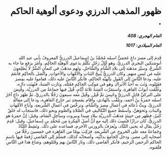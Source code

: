 <h1 dir="rtl">ظهور المذهب الدرزي ودعوى ألوهية الحاكم .</h1>

<h5 dir="rtl">العام الهجري:  408

العام الميلادي: 1017

</h5>

<p dir="rtl">قَدِمَ إلى مصرَ داعٍ عَجميٌّ اسمُه مُحَمَّدُ بنُ إسماعيلَ الدرزيُّ المعروفُ بأبي عبدِ اللهِ أنوشتكين النجري الدرزيِّ، وهو أوَّلُ رَجُلٍ تكَلَّمَ بدَعوى ألوهيَّةِ الحاكِمِ، وأمَرَ برَفعِ ما جاء به الشَّرعُ، وسيَّرَ مذهبَه إلى بلادِ الشَّامِ والسَّاحلِ، ولهم مذهَبٌ في كتمانِ السِّرِّ لا يُطلِعونَ عليه مَن ليس منهم, وكان الدرزيُّ يُبيحُ البَناتِ والأمَّهاتِ والأخواتِ, واتَّصَل بالحاكِمِ فأنعَمَ عليه، ودعا النَّاسَ إلى القَولِ بإلهيَّةِ الحاكِمِ، فأنكر النَّاسُ عليه ذلك، فقاموا عليه بمِصرَ فقَتَلوه، وَثَبَ به أحدُ الأتراكِ وهو في مَوكِبِ الحاكِمِ فقَتَلَه، وثارَت الفتنةُ، فنُهِبَت دارُه، وغُلِّقَت أبوابُ القاهرةِ، واستمَرَّت الفتنةُ ثلاثةَ أيَّامٍ، قُتِلَ فيها جماعةٌ مِن الدرزيَّة، وقُبِضَ على التركيِّ قاتِلِ الدرزيِّ وحُبِسَ ثمَّ قُتِل, وقُتِلَ معه سبعونَ رَجُلًا بالدرزيِّ، ثمَّ ظهَرَ داعٍ آخَرُ اسمُه حمزةُ بنُ أحمد، وتلَقَّب بالهادي، وأقام بمَسجدِ تبر خارِجَ القاهرة، ودعا إلى مقالةِ الدرزيِّ، وبثَّ دُعاتَه في أعمالِ مِصرَ والشَّامِ، وترخَّصَ في أعمالِ الشَّريعةِ، وأباح الأمَّهاتِ والبناتِ ونَحوَهنَّ، وأسقَطَ جميعَ التَّكاليفِ في الصَّلاةِ والصَّومِ ونحو ذلك، فاستجاب له خَلقٌ كَثيرٌ، فظهر مِن حينِئذٍ مَذهَبُ الدرزيَّةِ ببلادِ صِيدا وبيروت وساحِلِ الشام، وقيل: إنَّ حمزةَ هو الدرزيُّ، كان درازًا فنُسِبَ ذلك إليه مع أنَّ أصلَ الفِكرةِ مِن مُحمَّدِ بنِ إسماعيلَ، وقيل: قَدِمَ رَجُلٌ يقال له يحيى اللبَّاد، ويُعرَفُ بالزوزني الأخرم، فساعده على ذلك. ونَشِطَ اللبَّادُ وجَماعةٌ معه على الخروجِ عن الشَّريعةِ. فرَكِبَ يومًا من القاهرة في خمسينَ رجُلًا من أصحابِه إلى مصر، ودخل الجامِعَ بدابَّتِه، وأصحابُه كذلك، فسَلَّمَ إلى القاضي رُقعةً فيها باسمِ الحاكم الرحمن الرحيم، فأنكر القاضي ذلك، وثار النَّاسُ بهم وقَتَلوهم، وشاع هذا في النَّاسِ فلَعَنوه.</p></br>
